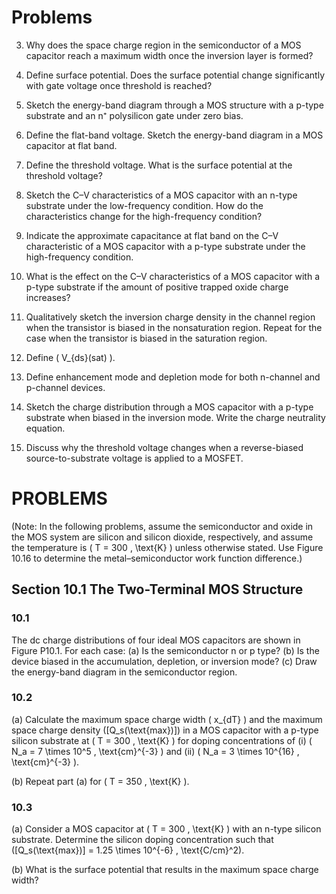 # Problems

3. Why does the space charge region in the semiconductor of a MOS capacitor reach a maximum width once the inversion layer is formed?

4. Define surface potential. Does the surface potential change significantly with gate voltage once threshold is reached?

5. Sketch the energy-band diagram through a MOS structure with a p-type substrate and an n⁺ polysilicon gate under zero bias.

6. Define the flat-band voltage. Sketch the energy-band diagram in a MOS capacitor at flat band.

7. Define the threshold voltage. What is the surface potential at the threshold voltage?

8. Sketch the C–V characteristics of a MOS capacitor with an n-type substrate under the low-frequency condition. How do the characteristics change for the high-frequency condition?

9. Indicate the approximate capacitance at flat band on the C–V characteristic of a MOS capacitor with a p-type substrate under the high-frequency condition.

10. What is the effect on the C–V characteristics of a MOS capacitor with a p-type substrate if the amount of positive trapped oxide charge increases?

11. Qualitatively sketch the inversion charge density in the channel region when the transistor is biased in the nonsaturation region. Repeat for the case when the transistor is biased in the saturation region.

12. Define \( V_{ds}(sat) \).

13. Define enhancement mode and depletion mode for both n-channel and p-channel devices.

14. Sketch the charge distribution through a MOS capacitor with a p-type substrate when biased in the inversion mode. Write the charge neutrality equation.

15. Discuss why the threshold voltage changes when a reverse-biased source-to-substrate voltage is applied to a MOSFET.

# PROBLEMS

(Note: In the following problems, assume the semiconductor and oxide in the MOS system are silicon and silicon dioxide, respectively, and assume the temperature is \( T = 300 \, \text{K} \) unless otherwise stated. Use Figure 10.16 to determine the metal–semiconductor work function difference.)

## Section 10.1 The Two-Terminal MOS Structure

### 10.1

The dc charge distributions of four ideal MOS capacitors are shown in Figure P10.1. For each case: (a) Is the semiconductor n or p type? (b) Is the device biased in the accumulation, depletion, or inversion mode? (c) Draw the energy-band diagram in the semiconductor region.

### 10.2

(a) Calculate the maximum space charge width \( x_{dT} \) and the maximum space charge density \([Q_s(\text{max})]\) in a MOS capacitor with a p-type silicon substrate at \( T = 300 \, \text{K} \) for doping concentrations of (i) \( N_a = 7 \times 10^5 \, \text{cm}^{-3} \) and (ii) \( N_a = 3 \times 10^{16} \, \text{cm}^{-3} \).

(b) Repeat part (a) for \( T = 350 \, \text{K} \).

### 10.3

(a) Consider a MOS capacitor at \( T = 300 \, \text{K} \) with an n-type silicon substrate. Determine the silicon doping concentration such that \([Q_s(\text{max})] = 1.25 \times 10^{-6} \, \text{C/cm}^2\).

(b) What is the surface potential that results in the maximum space charge width?